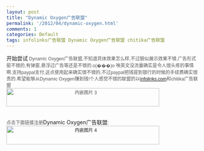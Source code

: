 ```yaml
---
layout: post
title: "Dynamic Oxygen广告联盟"
permalink: '/2012/04/dynamic-oxygen.html'
comments: 1
categories: Default
tags: infolinks广告联盟 Dynamic Oxygen广告联盟 chitika广告联盟
---
```

<div dir="ltr" style="text-align: left;" trbidi="on"><a href="http://3.bp.blogspot.com/-FD3qvaD7D2o/T3r7Ct5UiNI/AAAAAAAACxM/YilfypoHfO4/s1600/image-721516.png"><img alt="" border="0" id="BLOGGER_PHOTO_ID_5727165900253333714" src="http://3.bp.blogspot.com/-FD3qvaD7D2o/T3r7Ct5UiNI/AAAAAAAACxM/YilfypoHfO4/s320/image-721516.png"/></a><br/><div style="text-align: -webkit-center;"><div style="text-align: left;">开始尝试<span style="background-color: white; color: #555555; font-family: Verdana, Arial, Helvetica, sans-serif; font-size: 12px; text-align: -webkit-center;">&nbsp;</span><span style="background-color: white; color: #555555; font-family: Verdana, Arial, Helvetica, sans-serif; font-size: 12px; text-align: -webkit-center;">Dynamic Oxygen广告联盟,不知道具体效果怎么样,不过貌似展示效果不错,广告形式挺不错的,有弹窗,悬浮过广告等还是不错的.o(���)o 唉英文没流量确实是令人很头疼的事情啊.支持paypal支付,这点使用起来确实很不错的,不过paypal把钱提到银行的时候的手续费确实很贵的.希望能够从</span><span style="background-color: white; color: #555555; font-family: Verdana, Arial, Helvetica, sans-serif; font-size: 12px; text-align: -webkit-center;">Dynamic Oxygen赚到钱!个人感觉不错的联盟的以<a href="http://infolinks.com/">infolinks.com</a>和</span><span style="color: #555555; font-family: Verdana, Arial, Helvetica, sans-serif; font-size: 12px;">chitika广告联盟</span></div><div style="text-align: left;"><a href="http://chitika.com/publishers.php?refid=napoler"><img alt="内嵌图片 3" height="48" src="http://scripts.chitika.net/eminimalls/logos/728x90.png" style="color: #555555; font-family: Verdana, Arial, Helvetica, sans-serif; font-size: 12px; text-align: -webkit-center;" width="400"/></a></div><div style="text-align: left;"><br/></div></div><div><div style="text-align: left;"><span style="background-color: white; color: #555555; font-family: Verdana, Arial, Helvetica, sans-serif; font-size: 12px; text-align: -webkit-center;"><br/></span></div></div><div><div style="text-align: left;"><span style="background-color: white; color: #555555; font-family: Verdana, Arial, Helvetica, sans-serif; font-size: 12px; text-align: -webkit-center;">点击下面链接注册</span>Dynamic Oxygen广告联盟<span style="background-color: white; color: #555555; font-family: Verdana, Arial, Helvetica, sans-serif; font-size: 12px; text-align: -webkit-center;">:</span></div></div><div><div style="text-align: left;"><span style="background-color: white; color: #555555; font-family: Verdana, Arial, Helvetica, sans-serif; font-size: 12px; text-align: -webkit-center;"><a href="https://pub.dynamicoxygen.com/signup.jsp?ref=8111"><img alt="内嵌图片 4" height="49" src="https://pub.dynamicoxygen.com/bdir/729x90.gif" width="400"/></a><br/> </span></div></div></div>